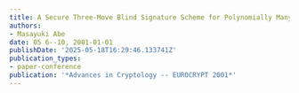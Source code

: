 ```yaml
---
title: A Secure Three-Move Blind Signature Scheme for Polynomially Many Signatures
authors:
- Masayuki Abe
date: 05 6--10, 2001-01-01
publishDate: '2025-05-18T16:29:46.133741Z'
publication_types:
- paper-conference
publication: '*Advances in Cryptology -- EUROCRYPT 2001*'
---
```


